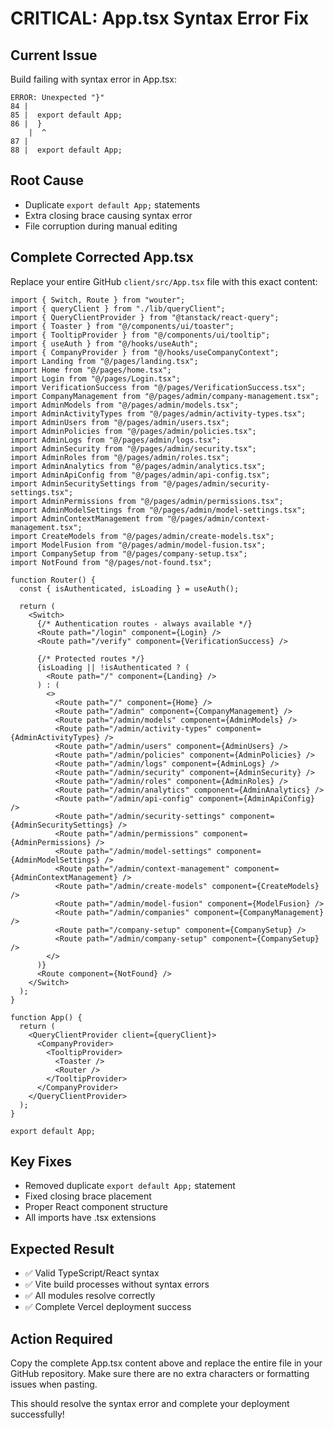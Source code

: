 # CRITICAL: App.tsx Syntax Error Fix

## Current Issue
Build failing with syntax error in App.tsx:
```
ERROR: Unexpected "}"
84 |  
85 |  export default App;
86 |  }
    |  ^
87 |  
88 |  export default App;
```

## Root Cause
- Duplicate `export default App;` statements
- Extra closing brace causing syntax error
- File corruption during manual editing

## Complete Corrected App.tsx

Replace your entire GitHub `client/src/App.tsx` file with this exact content:

```tsx
import { Switch, Route } from "wouter";
import { queryClient } from "./lib/queryClient";
import { QueryClientProvider } from "@tanstack/react-query";
import { Toaster } from "@/components/ui/toaster";
import { TooltipProvider } from "@/components/ui/tooltip";
import { useAuth } from "@/hooks/useAuth";
import { CompanyProvider } from "@/hooks/useCompanyContext";
import Landing from "@/pages/landing.tsx";
import Home from "@/pages/home.tsx";
import Login from "@/pages/Login.tsx";
import VerificationSuccess from "@/pages/VerificationSuccess.tsx";
import CompanyManagement from "@/pages/admin/company-management.tsx";
import AdminModels from "@/pages/admin/models.tsx";
import AdminActivityTypes from "@/pages/admin/activity-types.tsx";
import AdminUsers from "@/pages/admin/users.tsx";
import AdminPolicies from "@/pages/admin/policies.tsx";
import AdminLogs from "@/pages/admin/logs.tsx";
import AdminSecurity from "@/pages/admin/security.tsx";
import AdminRoles from "@/pages/admin/roles.tsx";
import AdminAnalytics from "@/pages/admin/analytics.tsx";
import AdminApiConfig from "@/pages/admin/api-config.tsx";
import AdminSecuritySettings from "@/pages/admin/security-settings.tsx";
import AdminPermissions from "@/pages/admin/permissions.tsx";
import AdminModelSettings from "@/pages/admin/model-settings.tsx";
import AdminContextManagement from "@/pages/admin/context-management.tsx";
import CreateModels from "@/pages/admin/create-models.tsx";
import ModelFusion from "@/pages/admin/model-fusion.tsx";
import CompanySetup from "@/pages/company-setup.tsx";
import NotFound from "@/pages/not-found.tsx";

function Router() {
  const { isAuthenticated, isLoading } = useAuth();

  return (
    <Switch>
      {/* Authentication routes - always available */}
      <Route path="/login" component={Login} />
      <Route path="/verify" component={VerificationSuccess} />
      
      {/* Protected routes */}
      {isLoading || !isAuthenticated ? (
        <Route path="/" component={Landing} />
      ) : (
        <>
          <Route path="/" component={Home} />
          <Route path="/admin" component={CompanyManagement} />
          <Route path="/admin/models" component={AdminModels} />
          <Route path="/admin/activity-types" component={AdminActivityTypes} />
          <Route path="/admin/users" component={AdminUsers} />
          <Route path="/admin/policies" component={AdminPolicies} />
          <Route path="/admin/logs" component={AdminLogs} />
          <Route path="/admin/security" component={AdminSecurity} />
          <Route path="/admin/roles" component={AdminRoles} />
          <Route path="/admin/analytics" component={AdminAnalytics} />
          <Route path="/admin/api-config" component={AdminApiConfig} />
          <Route path="/admin/security-settings" component={AdminSecuritySettings} />
          <Route path="/admin/permissions" component={AdminPermissions} />
          <Route path="/admin/model-settings" component={AdminModelSettings} />
          <Route path="/admin/context-management" component={AdminContextManagement} />
          <Route path="/admin/create-models" component={CreateModels} />
          <Route path="/admin/model-fusion" component={ModelFusion} />
          <Route path="/admin/companies" component={CompanyManagement} />
          <Route path="/company-setup" component={CompanySetup} />
          <Route path="/admin/company-setup" component={CompanySetup} />
        </>
      )}
      <Route component={NotFound} />
    </Switch>
  );
}

function App() {
  return (
    <QueryClientProvider client={queryClient}>
      <CompanyProvider>
        <TooltipProvider>
          <Toaster />
          <Router />
        </TooltipProvider>
      </CompanyProvider>
    </QueryClientProvider>
  );
}

export default App;
```

## Key Fixes
- Removed duplicate `export default App;` statement
- Fixed closing brace placement
- Proper React component structure
- All imports have .tsx extensions

## Expected Result
- ✅ Valid TypeScript/React syntax
- ✅ Vite build processes without syntax errors
- ✅ All modules resolve correctly
- ✅ Complete Vercel deployment success

## Action Required
Copy the complete App.tsx content above and replace the entire file in your GitHub repository. Make sure there are no extra characters or formatting issues when pasting.

This should resolve the syntax error and complete your deployment successfully!